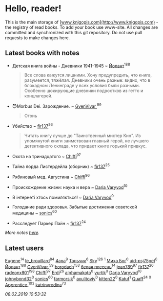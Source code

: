 # Hello, reader!
This is the main storage of [www.knigopis.com](http://www.knigopis.com) - the registry of read books.
To add your book use www-site. All changes are committed and synchronized with this git repository.
Do not use pull requests to make changes here.


## Latest books with notes
* Детская книга войны - Дневники 1941-1945 ~ [Йолант](users/104/104690883692185089260-google)<sup>188</sup>
    > Все слова кажутся лишними. Хочу предупредить, что книга, разумеется, тяжёлая. Дневники очень разные: видно, что в блокадном Ленинграде у всех условия были разными. Особенно шокирующие дневники подростков из гетто и концлагерей.

* 😈Morbus Dei. Зарождение. ~ [GvenVivar ](users/158/158266434925901-facebook)<sup>59</sup>
    > Огонь

* Убийство ~ [fir137](users/176/176805114-yandex)<sup>26</sup>
    > Читать книгу лучше до "Таинственный мистер Кин". Из упомянутой книги заимствован главный герой, не лучшего детективного склада, что придает книге горький привкус.

* Охота на тринадцатого ~ [Chiffi](users/105/105831994080785626680-google)<sup>97</sup>

* Тайна лорда Листердейла (сборник) ~ [fir137](users/176/176805114-yandex)<sup>25</sup>

* Рябиновый мед. Августина ~ [Chiffi](users/105/105831994080785626680-google)<sup>96</sup>

* Происхождение жизни: наука и вера ~ [Daria Varyvod](users/829/829893410524253-facebook)<sup>10</sup>

* В інтернеті хтось помиляється! ~ [Daria Varyvod](users/829/829893410524253-facebook)<sup>9</sup>

* Голодание ради здоровья. Забытые достижения советской медицины ~ [sonics](users/588/5880221-vkontakte)<sup>60</sup>

* Расследует Паркер Пайн ~ [fir137](users/176/176805114-yandex)<sup>24</sup>


_More notes [here](latest_books_with_notes.md)._


## Latest users
[Eugene](users/695/695244810674916-facebook)<sup>14</sup> 
[le_brouillard](users/133/13330781-vkontakte)<sup>84</sup> 
[4apa](users/117/117392596378069249667-google)<sup>9</sup> 
[Таньчик](users/209/2096581563762610-facebook)<sup>6</sup> 
[Sky](users/118/118049897850017649660-google)<sup>126</sup> 
[](users/901/9017247704455477472-mailru)<sup>1</sup> 
[Миха Бог](users/153/15354310720882021989-mailru)<sup>0</sup> 
[uid-psj75pet](users/775/775038048-yandex)<sup>0</sup> 
[Йолант](users/104/104690883692185089260-google)<sup>188</sup> 
[GvenVivar ](users/158/158266434925901-facebook)<sup>59</sup> 
[borodach](users/157/15706320-vkontakte)<sup>153</sup> 
[белая плесень](users/104/104448632954411726505-google)<sup>14</sup> 
[joan789](users/240/2401650-vkontakte)<sup>97</sup> 
[fir137](users/176/176805114-yandex)<sup>26</sup> 
[radeonx801](users/973/973496-vkontakte)<sup>198</sup> 
[Chiffi](users/105/105831994080785626680-google)<sup>97</sup> 
[Erdi](users/104/104289450206538776186-googleplus)<sup>26</sup> 
[alphamakoto](users/342/342507332-vkontakte)<sup>0</sup> 
[yurtik](users/166/166750349-vkontakte)<sup>0</sup> 
[Daria Varyvod](users/829/829893410524253-facebook)<sup>10</sup> 
[johnybond32](users/304/304041461-yandex)<sup>0</sup> 
[sonics](users/588/5880221-vkontakte)<sup>60</sup> 
[farmorsik](users/200/20073463-vkontakte)<sup>0</sup> 
[axulitoviy](users/193/193373239-vkontakte)<sup>0</sup> 
[kitten22](users/111/11117729-vkontakte)<sup>0</sup> 
[Katuf](users/114/114608504300850856669-google)<sup>1</sup> 
[Quaff](users/122/12267158-vkontakte)<sup>24</sup> 
[](users/202/2029906773973459-facebook)<sup>0</sup> 
[Apprentice ](users/528/52821952-vkontakte)<sup>103</sup> 
[katrinvredina](users/233/2336755-vkontakte)<sup>73</sup> 


_08.02.2019 10:53:32_
